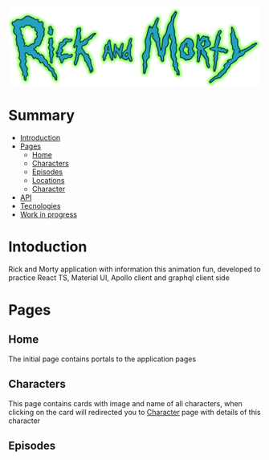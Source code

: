 ![Rick and Morty logo](./src/images/Daco_4305710.png)

# Summary
- [Introduction](#introduction)
- [Pages](#pages)
  - [Home](#home)
  - [Characters](#characters)
  - [Episodes](#episodes)
  - [Locations](#locations)
  - [Character](#character)
- [API](#API)
- [Tecnologies](#tecnologies)
- [Work in progress](#work-in-progress)

# Intoduction

Rick and Morty application with information this animation fun, developed to practice React TS, Material UI, Apollo client and graphql client side

# Pages

## Home

The initial page contains portals to the application pages

## Characters 

This page contains cards with image and name of all characters, when clicking on the card will redirected you to [Character](#character) page with details of this character

## Episodes